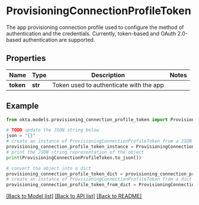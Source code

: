 # ProvisioningConnectionProfileToken

The app provisioning connection profile used to configure the method of authentication and the credentials. Currently, token-based and OAuth 2.0-based authentication are supported. 

## Properties

Name | Type | Description | Notes
------------ | ------------- | ------------- | -------------
**token** | **str** | Token used to authenticate with the app | 

## Example

```python
from okta.models.provisioning_connection_profile_token import ProvisioningConnectionProfileToken

# TODO update the JSON string below
json = "{}"
# create an instance of ProvisioningConnectionProfileToken from a JSON string
provisioning_connection_profile_token_instance = ProvisioningConnectionProfileToken.from_json(json)
# print the JSON string representation of the object
print(ProvisioningConnectionProfileToken.to_json())

# convert the object into a dict
provisioning_connection_profile_token_dict = provisioning_connection_profile_token_instance.to_dict()
# create an instance of ProvisioningConnectionProfileToken from a dict
provisioning_connection_profile_token_from_dict = ProvisioningConnectionProfileToken.from_dict(provisioning_connection_profile_token_dict)
```
[[Back to Model list]](../README.md#documentation-for-models) [[Back to API list]](../README.md#documentation-for-api-endpoints) [[Back to README]](../README.md)


